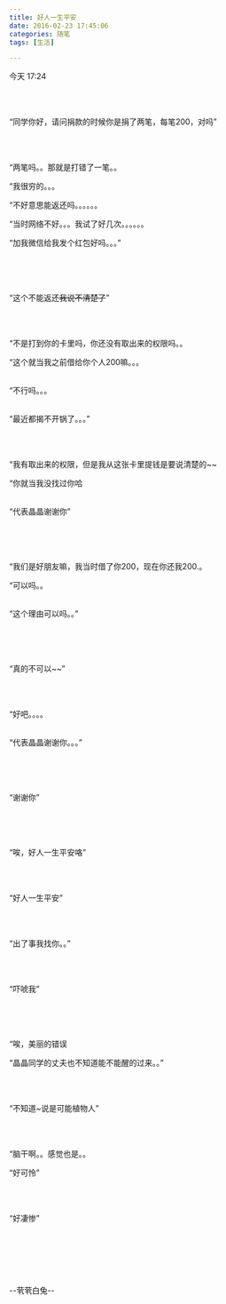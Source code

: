 ```yaml
---
title: 好人一生平安
date: 2016-02-23 17:45:06
categories: 随笔
tags: [生活]

---
```

今天 17:24

<br /><br />

“同学你好，请问捐款的时候你是捐了两笔，每笔200，对吗”

<br /><br />

“两笔吗。。那就是打错了一笔。。

“我很穷的。。。

“不好意思能返还吗。。。。。。

“当时网络不好。。。我试了好几次。。。。。。

“加我微信给我发个红包好吗。。。”<br /><br />

<br /><br />

“这个不能返还~~我说不清楚了~~”

<br /><br />

“不是打到你的卡里吗，你还没有取出来的权限吗。。

“这个就当我之前借给你个人200嘛。。。<br /><br />

“不行吗。。。<br /><br />

“最近都揭不开锅了。。。”

<br /><br />

“我有取出来的权限，但是我从这张卡里提钱是要说清楚的~~

“你就当我没找过你哈<br /><br />

“代表晶晶谢谢你”<br /><br />

<br /><br />

“我们是好朋友嘛，我当时借了你200，现在你还我200.。

“可以吗。。<br /><br />

“这个理由可以吗。。”<br /><br />

<br /><br />

“真的不可以~~”

<br /><br />

“好吧。。。。<br /><br />

“代表晶晶谢谢你。。。”<br /><br />

<br /><br />

“谢谢你”<br /><br />

<br /><br />

“唉，好人一生平安咯”

<br /><br />

“好人一生平安”

<br /><br />

“出了事我找你。。”

<br /><br />

“吓唬我”<br /><br />

<br /><br />

“唉，美丽的错误

“晶晶同学的丈夫也不知道能不能醒的过来。。”

<br /><br />

“不知道~说是可能植物人”

<br /><br />

“脑干啊。。感觉也是。。

“好可怜”

<br /><br />

“好凄惨”

<br /><br />

<br /><br />

--茕茕白兔--

<br /><br />
